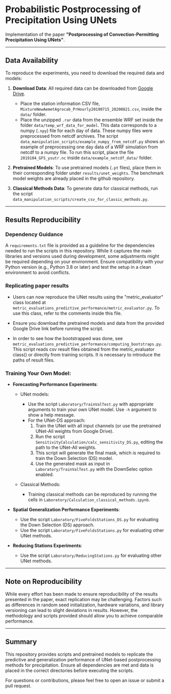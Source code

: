# Probabilistic Postprocessing of Precipitation Using UNets

Implementation of the paper **"Postprocessing of Convection-Permitting Precipitation Using UNets"**.

---

## Data Availability

To reproduce the experiments, you need to download the required data and models:

1. **Download Data**: All required data can be downloaded from [Google Drive](https://drive.google.com/drive/folders/1FEzji7PpGvqXzRPBh961NDqujRgPf7JZ?usp=sharing).
   - Place the station information CSV file, `MixtureNewAemetAgrocab_PrHourly20190715_20200821.csv`, inside the `data/` folder.
   - Place the unzipped `.rar` data from the ensemble WRF set inside the folder `data/temp_wrf_data_for_model`. This data corresponds to a numpy (`.npy`) file for each day of data. These numpy files were preprocessed from netcdf archives. The script `data_manipulation_scripts/example_numpy_from_netcdf.py` shows an example of preprocessing one day data of a WRF simulation from netcdf to a numpy file. To run this script, place the file `2019104_GFS_ysutr.nc` inside `data/example_netcdf_data/` folder.

2. **Pretrained Models**: To use pretrained models (`.pt` files), place them in their corresponding folder under `results/unet_weights`. The benchmark model weights are already placed in the github repository.

3. **Classical Methods Data**: To generate data for classical methods, run the script `data_manipulation_scripts/create_csv_for_classic_methods.py`. 

---

## Results Reproducibility

### Dependency Guidance

A `requirements.txt` file is provided as a guideline for the dependencies needed to run the scripts in this repository. While it captures the main libraries and versions used during development, some adjustments might be required depending on your environment. Ensure compatibility with your Python version (e.g., Python 3.8 or later) and test the setup in a clean environment to avoid conflicts.

### Replicating paper results

- Users can now reproduce the UNet results using the "metric_evaluator" class located at `metric_evaluations_predictive_performance/metric_evaluator.py`. To use this class, refer to the comments inside this file. 

- Ensure you download the pretrained models and data from the provided Google Drive link before running the script.

- In order to see how the bootstrapped was done, see `metric_evaluations_predictive_performance/computing_bootstraps.py`. This script reads csv result files obtained from the metric_evaluator class() or directly from training scripts. It is necessary to introduce the paths of result files.

### Training Your Own Model:
- **Forecasting Performance Experiments**:
  - UNet models:
    - Use the script `Laboratory/TrainValTest.py` with appropriate arguments to train your own UNet model. Use `-h` argument to show a help message.
    - For the UNet-DS approach:
      1. Train the UNet with all input channels (or use the pretrained UNet-All weights from Google Drive).
      2. Run the script `SensitivityCalculation/calc_sensitivity_DS.py`, editing the path to the UNet-All weights.
      3. This script will generate the final mask, which is required to train the Down Selection (DS) model.
      4. Use the generated mask as input in `Laboratory/TrainValTest.py` with the DownSelec option enabled.

  - Classical Methods:
    - Training classical methods can be reproduced by running the cells in `Laboratory/Calculation_classical_methods.ipynb`.

- **Spatial Generalization Performance Experiments**:
  - Use the script `Laboratory/FiveFoldsStations_DS.py` for evaluating the Down Selection (DS) approach.
  - Use the script `Laboratory/FiveFoldsStations.py` for evaluating other UNet methods.

- **Reducing Stations Experiments**:
  - Use the script `Laboratory/ReducingStations.py` for evaluating other UNet methods.
---

## Note on Reproducibility

While every effort has been made to ensure reproducibility of the results presented in the paper, exact replication may be challenging. Factors such as differences in random seed initialization, hardware variations, and library versioning can lead to slight deviations in results. However, the methodology and scripts provided should allow you to achieve comparable performance.

---

## Summary

This repository provides scripts and pretrained models to replicate the predictive and generalization performance of UNet-based postprocessing methods for precipitation. Ensure all dependencies are met and data is placed in the correct directories before executing the scripts.

For questions or contributions, please feel free to open an issue or submit a pull request.